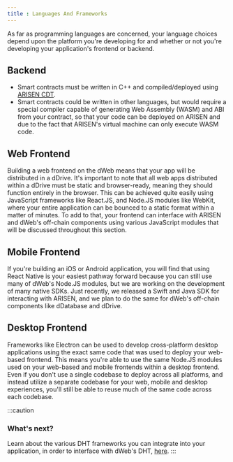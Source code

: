 ```yaml
---
title : Languages And Frameworks
---
```


As far as programming languages are concerned, your language choices depend upon the platform you're developing for and whether or not you're developing your application's frontend or backend.

## Backend
- Smart contracts must be written in C++ and compiled/deployed using [ARISEN CDT](https://github.com/arisenio/arisen.cdt).
- Smart contracts could be written in other languages, but would require a special compiler capable of generating Web Assembly (WASM) and ABI from your contract, so that your code can be deployed on ARISEN and due to the fact that ARISEN's virtual machine can only execute WASM code.

## Web Frontend
Building a web frontend on the dWeb means that your app will be distributed in a dDrive. It's important to note that all web apps distributed within a dDrive must be static and browser-ready, meaning they should function entirely in the browser. This can be achieved quite easily using JavaScript frameworks like React.JS, and Node.JS modules like WebKit, where your entire application can be bounced to a static format within a matter of minutes. To add to that, your frontend can interface with ARISEN and dWeb's off-chain components using various JavaScript modules that will be discussed throughout this section.

## Mobile Frontend
If you're building an iOS or Android application, you will find that using React Native is your easiest pathway forward because you can still use many of dWeb's Node.JS modules, but we are working on the development of many native SDKs. Just recently, we released a Swift and Java SDK for interacting with ARISEN, and we plan to do the same for dWeb's off-chain components like dDatabase and dDrive.

## Desktop Frontend
Frameworks like Electron can be used to develop cross-platform desktop applications using the exact same code that was used to deploy your web-based frontend. This means you're able to use the same Node.JS modules used on your web-based and mobile frontends within a desktop frontend. Even if you don't use a single codebase to deploy across all platforms, and instead utilize a separate codebase for your web, mobile and desktop experiences, you'll still be able to reuse much of the same code across each codebase.

:::caution
### What's next?
Learn about the various DHT frameworks you can integrate into your application, in order to interface with dWeb's DHT, [here](/toolbox/dht-frameworks).
:::